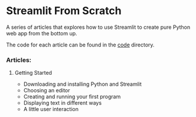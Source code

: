# Streamlit From Scratch

A series of articles that explores how to use Streamlit to create pure Python web app from the bottom up.

The code for each article can be found in the [code](./code) directory.

### Articles:

1. Getting Started
    
    - Downloading and installing Python and Streamlit
    - Choosing an editor
    - Creating and running your first program
    - Displaying text in different ways
    - A little user interaction
    
